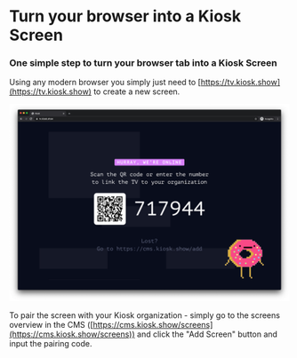 # Turn your browser into a Kiosk Screen
### One simple step to turn your browser tab into a Kiosk Screen

Using any modern browser you simply just need to [https://tv.kiosk.show](https://tv.kiosk.show) to create a new screen.

![screenshot](./screenshot.png)

To pair the screen with your Kiosk organization - simply go to the screens overview in the CMS ([https://cms.kiosk.show/screens](https://cms.kiosk.show/screens)) and click the "Add Screen" button and input the pairing code.

